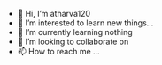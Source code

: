 - 👋 Hi, I’m atharva120
- 👀 I’m interested to learn new things... 
- 🌱 I’m currently learning nothing
- 💞️ I’m looking to collaborate on 
- 📫 How to reach me ...

<!---
atharva120/atharva120 is a ✨ special ✨ repository because its `README.md` (this file) appears on your GitHub profile.
You can click the Preview link to take a look at your changes.
--->
